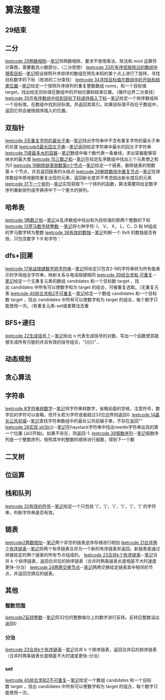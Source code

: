 # 算法整理     
29结束
---------------------------
## 二分
[leetcode 29两数相除](https://leetcode-cn.com/problems/divide-two-integers/)--[笔记](D:\software\0FILES\GROUP1\GitBranch\wal_destiny\leetcode\29-divide-two-integers.md)将两数相除，要求不使用乘法、除法和 mod 运算符计算商，需要截去小数部分。（二分思想）
[leetcode 33在有序但旋转过的数组中搜索目标](https://leetcode-cn.com/problems/search-in-rotated-sorted-array/)--[笔记](D:\software\0FILES\GROUP1\GitBranch\wal_destiny\leetcode\33-search-in-rotated-sorted-array.md)假设按照升序排序的数组在预先未知的某个点上进行了旋转，寻找目标数字的下标（改进的二分查找）
[leetcode 34寻找目标值在数组中的开始和结束位置](https://leetcode-cn.com/problems/find-first-and-last-position-of-element-in-sorted-array/)--[笔记](D:\software\0FILES\GROUP1\GitBranch\wal_destiny\leetcode\34-find-first-and-last-position-of-element-in-sorted-array.md)给定一个按照升序排列的重复整数数组 nums，和一个目标值 target。找出给定目标值在数组中的开始位置和结束位置。（循环边界二分查找）
[leetcode 35在有序数组中找到目标下标或待插入下标](https://leetcode-cn.com/problems/search-in-rotated-sorted-array/)--[笔记](D:\software\0FILES\GROUP1\GitBranch\wal_destiny\leetcode\35-search-in-rotated-sorted-array.md)给定一个排序数组和一个目标值，在数组中找到目标值，并返回其索引。如果目标值不存在于数组中，返回它将会被按顺序插入的位置。


## 双指针
[leetcode 3无重复字符的最长子串](https://leetcode-cn.com/problems/longest-substring-without-repeating-characters/)--[笔记](D:\software\0FILES\GROUP1\GitBranch\wal_destiny\leetcode\3-longest-substring-without-repeating-characters.md)找出字符串中不含有重复字符的最长子串的长度
[leetcode5最长回文子串](https://leetcode-cn.com/problems/longest-palindromic-substring/)--[笔记](D:\software\0FILES\GROUP1\GitBranch\wal_destiny\leetcode\5-longest-palindromic-substring.md)返回给定字符串中最长的回文子字符串
[leetcode 11盛最多水的容器](https://leetcode-cn.com/problems/container-with-most-water/)--[笔记](D:\software\0FILES\GROUP1\GitBranch\wal_destiny\leetcode\11-container-with-most-water.md)数组中每个数代表一条垂线，求出容器能够容纳水的最大值
[leetcode 15三数之和](https://leetcode-cn.com/problems/3sum/)--[笔记](D:\software\0FILES\GROUP1\GitBranch\wal_destiny\leetcode\15-3sum.md)在给定乱序数组中找出三个元素使之和为0
[leetcode 19删除链表倒数第n个节点](https://leetcode-cn.com/problems/remove-nth-node-from-end-of-list/)--[笔记](D:\software\0FILES\GROUP1\GitBranch\wal_destiny\leetcode\19-remove-nth-node-from-end-of-list.md)给定一个链表，删除链表的倒数第 n 个节点，并且返回链表的头结点
[leetcode 26删除数组中重复节点](https://leetcode-cn.com/problems/remove-duplicates-from-sorted-array/)--[笔记](D:\software\0FILES\GROUP1\GitBranch\wal_destiny\leetcode\26-remove-duplicates-from-sorted-array.md)在排序数组中原地删除重复出现的元素，返回新长度并不考虑超出新长度后的元素
[leetcode 31下一个排列](https://leetcode-cn.com/problems/next-permutation/)--[笔记](D:\software\0FILES\GROUP1\GitBranch\wal_destiny\leetcode\31-problems/next-permutation.md)实现获取下一个排列的函数，算法需要将给定数字序列重新排列成字典序中下一个更大的排列。


## 哈希表
[leetcode 1两数之和](https://leetcode-cn.com/problems/two-sum/)--[笔记](D:\software\0FILES\GROUP1\GitBranch\wal_destiny\leetcode\1-Two-Sum.md)从乱序数组中找出和为目标值的那两个整数的下标
[leetcode 13罗马数字转整数 ](https://leetcode-cn.com/problems/roman-to-integer/)--[笔记](D:\software\0FILES\GROUP1\GitBranch\wal_destiny\leetcode\13-roman-to-integer.md)将七种字符: I， V， X， L，C，D 和 M组成的罗马数字转为整数
[leetcode 36有效的数独](https://leetcode-cn.com/problems/valid-sudoku/)--[笔记](D:\software\0FILES\GROUP1\GitBranch\wal_destiny\leetcode\36-valid-sudoku.md)判断一个 9x9 的数独是否有效，只包含数字 1-9 和字符 '. ' 


## dfs+回溯
[leetcode 17电话按键数字转字符串](https://leetcode-cn.com/problems/letter-combinations-of-a-phone-number/)--[笔记](D:\software\0FILES\GROUP1\GitBranch\wal_destiny\leetcode\17-letter-combinations-of-a-phone-number.md)将给定只包含2-9的字符串转为所有能表示的字母组合字符串，映射关系与电话按键相同
[leetcode 39组合求和 可重复](https://leetcode-cn.com/problems/combination-sum/)--[笔记](D:\software\0FILES\GROUP1\GitBranch\wal_destiny\leetcode\39-combination-sum.md)给定一个无重复元素的数组 candidates 和一个目标数 target ，找出 candidates 中所有可以使数字和为 target 的组合，可被重复选取。（无重复元素
[leetcode 40组合求和2不可重复](https://leetcode-cn.com/problems/combination-sum-ii/)--[笔记](D:\software\0FILES\GROUP1\GitBranch\wal_destiny\leetcode\40-combination-sum-ii.md)给定一个数组 candidates 和一个目标数 target ，找出 candidates 中所有可以使数字和为 target 的组合，每个数字只能使用一次。（有重复元素-set或者算法去重


## BFS+递归
[leetcode 22生成括号？](https://leetcode-cn.com/problems/generate-parentheses/)--[笔记](D:\software\0FILES\GROUP1\GitBranch\wal_destiny\leetcode\22-lgenerate-parentheses.md)给出 n 代表生成括号的对数，写出一个函数使其能够生成所有可能的并且有效的括号组合，"((()))"...


## 动态规划


## 贪心算法


## 字符串
[leetcode 8字符串转数字](https://leetcode-cn.com/problems/string-to-integer-atoi/)--[笔记](D:\software\0FILES\GROUP1\GitBranch\wal_destiny\leetcode\8-string-to-integer-atoi.md)将字符串转数字，省略前面的空格，注意符号，数字后的字符可以省略，但开头若为字符或者超过32位边界则返回0.
[leetcode 14最长公共前缀](https://leetcode-cn.com/problems/longest-common-prefix/)--[笔记](D:\software\0FILES\GROUP1\GitBranch\wal_destiny\leetcode\14-longest-common-prefix.md)查找字符串数组中的最长公共前缀子串，不存在返回""
[leetcode 28实现 strStr()](https://leetcode-cn.com/problems/implement-strstr/)--[笔记](D:\software\0FILES\GROUP1\GitBranch\wal_destiny\leetcode\28-implement-strstr.md)在haystack字符串中找出needle字符串出现的第一个位置 (从0开始)。如果不存在，则返回-1.
[leetcode 38报数序列](https://leetcode-cn.com/problems/count-and-say/)--[笔记](D:\software\0FILES\GROUP1\GitBranch\wal_destiny\leetcode\38-count-and-say.md)报数序列是一个整数序列，按照其中的整数的顺序进行报数，得到下一个数


## 二叉树


## 位运算


## 栈和队列
[leetcode 20有效的符号](https://leetcode-cn.com/problems/valid-parentheses/)--[笔记](D:\software\0FILES\GROUP1\GitBranch\wal_destiny\leetcode\20-valid-parentheses.md)给定一个只包括 '('，')'，'{'，'}'，'['，']' 的字符串，判断字符串是否有效。


## 链表
[leetcode2两数相加](https://leetcode-cn.com/problems/add-two-numbers/)--[笔记](D:\software\0FILES\GROUP1\GitBranch\wal_destiny\leetcode\2-add-two-numbers.md)两个非空的链表逆序存储进行相加
[leetcode 21合并两个有序链表](https://leetcode-cn.com/problems/merge-two-sorted-lists/)--[笔记](D:\software\0FILES\GROUP1\GitBranch\wal_destiny\leetcode\21-merge-two-sorted-lists.md)将两个有序链表合并为一个新的有序链表并返回。新链表是通过拼接给定的两个链表的所有节点组成的。
[leetcode 23合并k个有序链表](https://leetcode-cn.com/problems/merge-k-sorted-lists/)--[笔记](D:\software\0FILES\GROUP1\GitBranch\wal_destiny\leetcode\23-merge-k-sorted-lists.md)合并 k 个排序链表，返回合并后的排序链表（合并时两条链表长度相差不大时速度更快-分治）
[leetcode 24两两交换节点](https://leetcode-cn.com/problems/swap-nodes-in-pairs/)--[笔记](D:\software\0FILES\GROUP1\GitBranch\wal_destiny\leetcode\24-swap-nodes-in-pairs.md)两两交换给定链表其中相邻的节点，并返回交换后的链表。


## 其他
### 整数范围
[leetcode7反转整数](https://leetcode-cn.com/problems/reverse-integer/)--[笔记](D:\software\0FILES\GROUP1\GitBranch\wal_destiny\leetcode\7-reverse-integer.md)将32位的整数每位上的数字进行反转。反转后整数溢出返回0


### 分治
[leetcode 23合并k个有序链表](https://leetcode-cn.com/problems/merge-k-sorted-lists/)--[笔记](D:\software\0FILES\GROUP1\GitBranch\wal_destiny\leetcode\23-merge-k-sorted-lists.md)合并 k 个排序链表，返回合并后的排序链表（合并时两条链表长度相差不大时速度更快-分治）


### set
[leetcode 40组合求和2不可重复](https://leetcode-cn.com/problems/combination-sum-ii/)--[笔记](D:\software\0FILES\GROUP1\GitBranch\wal_destiny\leetcode\40-combination-sum-ii.md)给定一个数组 candidates 和一个目标数 target ，找出 candidates 中所有可以使数字和为 target 的组合，每个数字只能使用一次。
